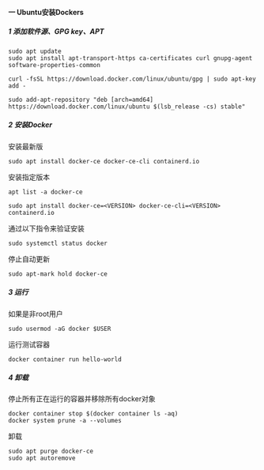 #### 一 Ubuntu安装Dockers

##### 1 添加软件源、GPG key、APT

```shell
sudo apt update
sudo apt install apt-transport-https ca-certificates curl gnupg-agent software-properties-common
```

```shell
curl -fsSL https://download.docker.com/linux/ubuntu/gpg | sudo apt-key add -
```

```shell
sudo add-apt-repository "deb [arch=amd64] https://download.docker.com/linux/ubuntu $(lsb_release -cs) stable"

```

##### 2 安装Docker

安装最新版

```shell
sudo apt install docker-ce docker-ce-cli containerd.io
```

安装指定版本

```shell
apt list -a docker-ce
```

```shell
sudo apt install docker-ce=<VERSION> docker-ce-cli=<VERSION> containerd.io
```

通过以下指令来验证安装

```shell
sudo systemctl status docker
```

停止自动更新

```shell
sudo apt-mark hold docker-ce
```

##### 3 运行

如果是非root用户

```shell
sudo usermod -aG docker $USER
```

运行测试容器

```shell
docker container run hello-world
```

##### 4 卸载

停止所有正在运行的容器并移除所有docker对象

```shell
docker container stop $(docker container ls -aq)
docker system prune -a --volumes
```

卸载

```shell
sudo apt purge docker-ce
sudo apt autoremove
```

